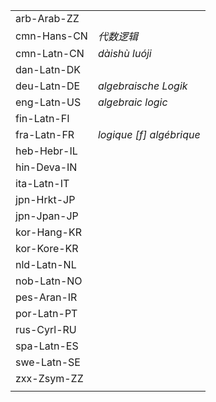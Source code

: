 | | |
|-|-|
| arb-Arab-ZZ |  |
| cmn-Hans-CN | _代数逻辑_ |
| cmn-Latn-CN | _dàishù luóji_ |
| dan-Latn-DK |  |
| deu-Latn-DE | _algebraische Logik_ |
| eng-Latn-US | _algebraic logic_ |
| fin-Latn-FI |  |
| fra-Latn-FR | _logique [f] algébrique_ |
| heb-Hebr-IL |  |
| hin-Deva-IN |  |
| ita-Latn-IT |  |
| jpn-Hrkt-JP |  |
| jpn-Jpan-JP |  |
| kor-Hang-KR |  |
| kor-Kore-KR |  |
| nld-Latn-NL |  |
| nob-Latn-NO |  |
| pes-Aran-IR |  |
| por-Latn-PT |  |
| rus-Cyrl-RU |  |
| spa-Latn-ES |  |
| swe-Latn-SE |  |
| zxx-Zsym-ZZ |  |
|  |  |